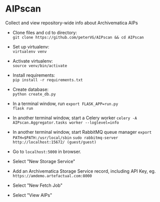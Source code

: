 # AIPscan
Collect and view repository-wide info about Archivematica AIPs

* Clone files and cd to directory:  
  `git clone https://github.com/peterVG/AIPscan && cd AIPscan`  
* Set up virtualenv:  
  `virtualenv venv`  
* Activate virtualenv:  
  `source venv/bin/activate`  
* Install requirements:  
  `pip install -r requirements.txt`   
* Create database:  
  `python create_db.py`      
* In a terminal window, run
  `export FLASK_APP=run.py`  
  `flask run`  
* In another terminal window, start a Celery worker
  `celery -A AIPscan.Aggregator.tasks worker --loglevel=info`
* In another terminal window, start RabbitMQ queue manager
  `export PATH=$PATH:/usr/local/sbin`
  `sudo rabbitmq-server`
  `http://localhost:15672/ (guest/guest)`

* Go to `localhost:5000` in browser.
* Select "New Storage Service"  
* Add an Archivematica Storage Service record, including API Key, eg.  
`https://amdemo.artefactual.com:8000`
* Select "New Fetch Job"
* Select "View AIPs"
